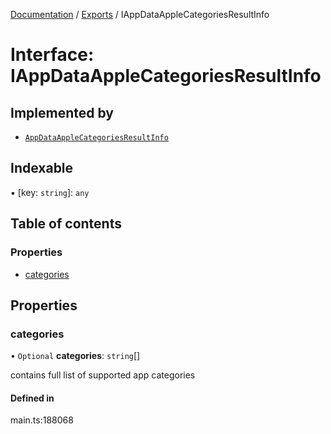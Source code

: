 [Documentation](../README.md) / [Exports](../modules.md) / IAppDataAppleCategoriesResultInfo

# Interface: IAppDataAppleCategoriesResultInfo

## Implemented by

- [`AppDataAppleCategoriesResultInfo`](../classes/AppDataAppleCategoriesResultInfo.md)

## Indexable

▪ [key: `string`]: `any`

## Table of contents

### Properties

- [categories](IAppDataAppleCategoriesResultInfo.md#categories)

## Properties

### categories

• `Optional` **categories**: `string`[]

contains full list of supported app categories

#### Defined in

main.ts:188068
